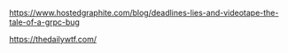 https://www.hostedgraphite.com/blog/deadlines-lies-and-videotape-the-tale-of-a-grpc-bug

https://thedailywtf.com/
